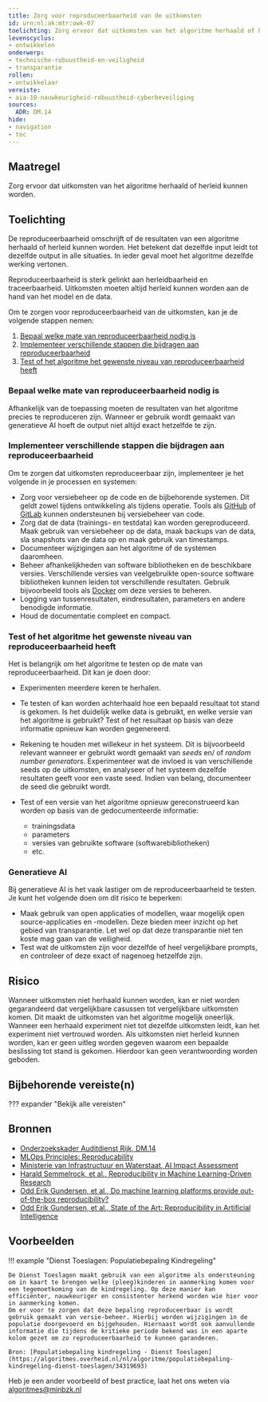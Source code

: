 ```yaml
---
title: Zorg voor reproduceerbaarheid van de uitkomsten
id: urn:nl:ak:mtr:owk-07
toelichting: Zorg ervoor dat uitkomsten van het algoritme herhaald of herleid kunnen worden.
levenscyclus:
- ontwikkelen
onderwerp:
- technische-robuustheid-en-veiligheid
- transparantie
rollen:
- ontwikkelaar
vereiste:
- aia-10-nauwkeurigheid-robuustheid-cyberbeveiliging
sources:
  ADR: DM.14
hide:
- navigation
- toc
---
```


<!-- tags -->

## Maatregel
Zorg ervoor dat uitkomsten van het algoritme herhaald of herleid kunnen worden.

## Toelichting
De reproduceerbaarheid omschrijft of de resultaten van een algoritme herhaald of herleid kunnen worden. 
Het betekent dat dezelfde input leidt tot dezelfde output in alle situaties. In ieder geval moet het algoritme dezelfde werking vertonen. 

Reproduceerbaarheid is sterk gelinkt aan herleidbaarheid en traceerbaarheid. 
Uitkomsten moeten altijd herleid kunnen worden aan de hand van het model en de data. 

Om te zorgen voor reproduceerbaarheid van de uitkomsten, kan je de volgende stappen nemen:

1. [Bepaal welke mate van reproduceerbaarheid nodig is](#bepaal-welke-mate-van-reproduceerbaarheid-nodig-is)
2. [Implementeer verschillende stappen die bijdragen aan reproduceerbaarheid](#implementeer-verschillende-stappen-die-bijdragen-aan-reproduceerbaarheid)
3. [Test of het algoritme het gewenste niveau van reproduceerbaarheid heeft](#test-of-het-algoritme-het-gewenste-niveau-van-reproduceerbaarheid-heeft)

### Bepaal welke mate van reproduceerbaarheid nodig is
Afhankelijk van de toepassing moeten de resultaten van het algoritme precies te reproduceren zijn. 
Wanneer er gebruik wordt gemaakt van generatieve AI hoeft de output niet altijd exact hetzelfde te zijn. 

### Implementeer verschillende stappen die bijdragen aan reproduceerbaarheid
Om te zorgen dat uitkomsten reproduceerbaar zijn, implementeer je het volgende in je processen en systemen:

- Zorg voor versiebeheer op de code en de bijbehorende systemen. Dit geldt zowel tijdens ontwikkeling als tijdens operatie. Tools als [GitHub](https://github.com/) of [GitLab](https://about.gitlab.com/) kunnen ondersteunen bij versiebeheer van code. 
- Zorg dat de data (trainings- en testdata) kan worden gereproduceerd. Maak gebruik van versiebeheer op de data, maak backups van de data, sla snapshots van de data op en maak gebruik van timestamps. 
- Documenteer wijzigingen aan het algoritme of de systemen daaromheen.
- Beheer afhankelijkheden van software bibliotheken en de beschikbare versies. Verschillende versies van veelgebruikte open-source software bibliotheken kunnen leiden tot verschillende resultaten. Gebruik bijvoorbeeld tools als [Docker](https://www.docker.com/) om deze versies te beheren.  
- Logging van tussenresultaten, eindresultaten, parameters en andere benodigde informatie. 
- Houd de documentatie compleet en compact. 

### Test of het algoritme het gewenste niveau van reproduceerbaarheid heeft
Het is belangrijk om het algoritme te testen op de mate van reproduceerbaarheid. Dit kan je doen door:

- Experimenten meerdere keren te herhalen. 
- Te testen of kan worden achterhaald hoe een bepaald resultaat tot stand is gekomen. Is het duidelijk welke data is gebruikt, en welke versie van het algoritme is gebruikt? Test of het resultaat op basis van deze informatie opnieuw kan worden gegenereerd.
- Rekening te houden met willekeur in het systeem. Dit is bijvoorbeeld relevant wanneer er gebruikt wordt gemaakt van *seeds* en/ of *random number generators*. Experimenteer wat de invloed is van verschillende seeds op de uitkomsten, en analyseer of het systeem dezelfde resultaten geeft voor een vaste seed. Indien van belang, documenteer de seed die gebruikt wordt. 
- Test of een versie van het algoritme opnieuw gereconstrueerd kan worden op basis van de gedocumenteerde informatie: 

    - trainingsdata
    - parameters
    - versies van gebruikte software (softwarebibliotheken)
    - etc.

### Generatieve AI
Bij generatieve AI is het vaak lastiger om de reproduceerbaarheid te testen. Je kunt het volgende doen om dit risico te beperken:

- Maak gebruik van open applicaties of modellen, waar mogelijk open source-applicaties en -modellen. Deze bieden meer inzicht op het gebied van transparantie. Let wel op dat deze transparantie niet ten koste mag gaan van de veiligheid.
- Test wat de uitkomsten zijn voor dezelfde of heel vergelijkbare prompts, en controleer of deze exact of nagenoeg hetzelfde zijn.

## Risico
Wanneer uitkomsten niet herhaald kunnen worden, kan er niet worden gegarandeerd dat vergelijkbare casussen tot vergelijkbare uitkomsten komen. 
Dit maakt de uitkomsten van het algoritme mogelijk oneerlijk. 
Wanneer een herhaald experiment niet tot dezelfde uitkomsten leidt, kan het experiment niet vertrouwd worden. 
Als uitkomsten niet herleid kunnen worden, kan er geen uitleg worden gegeven waarom een bepaalde beslissing tot stand is gekomen. 
Hierdoor kan geen verantwoording worden geboden. 

## Bijbehorende vereiste(n)
??? expander "Bekijk alle vereisten"
    <!-- list_vereisten_on_maatregelen_page -->

## Bronnen
- [Onderzoekskader Auditdienst Rijk, DM.14](https://www.rijksoverheid.nl/documenten/rapporten/2023/07/11/onderzoekskader-algoritmes-adr-2023)
- [MLOps Principles: Reproducability](https://ml-ops.org/content/mlops-principles#reproducibility)
- [Ministerie van Infrastructuur en Waterstaat, AI Impact Assessment](https://www.rijksoverheid.nl/documenten/rapporten/2022/11/30/ai-impact-assessment-ministerie-van-infrastructuur-en-waterstaat)
- [Harald Semmelrock, et al., Reproducibility in Machine Learning-Driven Research](https://arxiv.org/abs/2307.10320)
- [Odd Erik Gundersen, et al., Do machine learning platforms provide out-of-the-box reproducibility?](https://www.sciencedirect.com/science/article/pii/S0167739X21002090)
- [Odd Erik Gundersen, et al., State of the Art: Reproducibility in Artificial Intelligence ](https://ojs.aaai.org/index.php/AAAI/article/view/11503)

## Voorbeelden

!!! example "Dienst Toeslagen: Populatiebepaling Kindregeling"

	De Dienst Toeslagen maakt gebruik van een algoritme als ondersteuning om in kaart te brengen welke (pleeg)kinderen in aanmerking komen voor een tegemoetkoming van de kindregeling. Op deze manier kan efficiënter, nauwkeuriger en consistenter herkend worden wie hier voor in aanmerking komen.
	Om er voor te zorgen dat deze bepaling reproduceerbaar is wordt gebruik gemaakt van versie-beheer. Hierbij worden wijzigingen in de populatie doorgevoerd en bijgehouden. Hiernaast wordt ook aanvullende informatie die tijdens de kritieke periode bekend was in een aparte kolom gezet om zo reproduceerbaarheid te kunnen garanderen.
	
	Bron: [Populatiebepaling kindregeling - Dienst Toeslagen](https://algoritmes.overheid.nl/nl/algoritme/populatiebepaling-kindregeling-dienst-toeslagen/34319693)


Heb je een ander voorbeeld of best practice, laat het ons weten via [algoritmes@minbzk.nl](mailto:algoritmes@minbzk.nl)  
